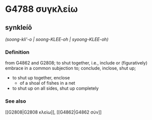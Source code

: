 # G4788 συγκλείω

## synkleíō

_(soong-kli'-o | soong-KLEE-oh | syoong-KLEE-oh)_

### Definition

from G4862 and G2808; to shut together, i.e., include or (figuratively) embrace in a common subjection to; conclude, inclose, shut up; 

- to shut up together, enclose
  - of a shoal of fishes in a net
- to shut up on all sides, shut up completely

### See also

[[G2808|G2808 κλείω]], [[G4862|G4862 σύν]]
